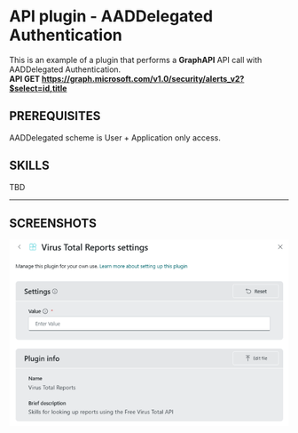 # API plugin - AADDelegated Authentication

This is an example of a plugin that performs a **GraphAPI** API call with AADDelegated Authentication. <br>
**API GET https://graph.microsoft.com/v1.0/security/alerts_v2?$select=id,title**

## PREREQUISITES
AADDelegated scheme is User + Application only access. <br>

## SKILLS

TBD

---

## SCREENSHOTS
<div align="center">
  <img src="https://github.com/mariocuomo/Experimenting-With-Security-Copilot/blob/main/img/api_apikey.png" width="700"> </img>
</div>
